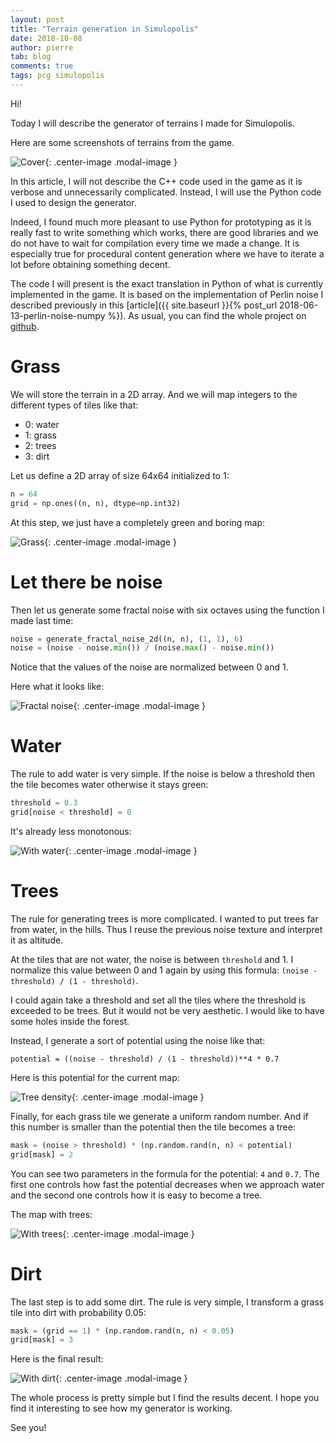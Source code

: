 ```yaml
---
layout: post
title: "Terrain generation in Simulopolis"
date: 2018-10-08
author: pierre
tab: blog
comments: true
tags: pcg simulopolis
---
```


Hi! 

Today I will describe the generator of terrains I made for Simulopolis.

Here are some screenshots of terrains from the game. 


![Cover](/media/img/terrain-generation-simulopolis/terrain_pcg_gif.gif){: .center-image .modal-image }

In this article, I will not describe the C++ code used in the game as it is verbose and unnecessarily complicated. Instead, I will use the Python code I used to design the generator. 

Indeed, I found much more pleasant to use Python for prototyping as it is really fast to write something which works, there are good libraries and we do not have to wait for compilation every time we made a change. It is especially true for procedural content generation where we have to iterate a lot before obtaining something decent.

The code I will present is the exact translation in Python of what is currently implemented in the game. It is based on the implementation of Perlin noise I described previously in this [article]({{ site.baseurl }}{% post_url 2018-06-13-perlin-noise-numpy %}). As usual, you can find the whole project on [github](https://github.com/pvigier/simulopolis-terrain-generator).

<!--more-->

# Grass

We will store the terrain in a 2D array. And we will map integers to the different types of tiles like that:

* 0: water
* 1: grass
* 2: trees
* 3: dirt 

Let us define a 2D array of size 64x64 initialized to 1:

```python 
n = 64
grid = np.ones((n, n), dtype=np.int32)
```

At this step, we just have a completely green and boring map:

![Grass](/media/img/terrain-generation-simulopolis/grass.png){: .center-image .modal-image }

# Let there be noise

Then let us generate some fractal noise with six octaves using the function I made last time:

```python 
noise = generate_fractal_noise_2d((n, n), (1, 1), 6)
noise = (noise - noise.min()) / (noise.max() - noise.min())
```

Notice that the values of the noise are normalized between 0 and 1.

Here what it looks like:

![Fractal noise](/media/img/terrain-generation-simulopolis/noise.png){: .center-image .modal-image }

# Water

The rule to add water is very simple. If the noise is below a threshold then the tile becomes water otherwise it stays green:

```python 
threshold = 0.3
grid[noise < threshold] = 0
```

It's already less monotonous:

![With water](/media/img/terrain-generation-simulopolis/water.png){: .center-image .modal-image }

# Trees

The rule for generating trees is more complicated. I wanted to put trees far from water, in the hills. Thus I reuse the previous noise texture and interpret it as altitude.

At the tiles that are not water, the noise is between `threshold` and 1. I normalize this value between 0 and 1 again by using this formula: `(noise - threshold) / (1 - threshold)`.

I could again take a threshold and set all the tiles where the threshold is exceeded to be trees. But it would not be very aesthetic. I would like to have some holes inside the forest.

Instead, I generate a sort of potential using the noise like that:

```
potential = ((noise - threshold) / (1 - threshold))**4 * 0.7
```

Here is this potential for the current map:

![Tree density](/media/img/terrain-generation-simulopolis/trees_density.png){: .center-image .modal-image }

Finally, for each grass tile we generate a uniform random number. And if this number is smaller than the potential then the tile becomes a tree:

```python 
mask = (noise > threshold) * (np.random.rand(n, n) < potential)
grid[mask] = 2
```

You can see two parameters in the formula for the potential: `4` and `0.7`. The first one controls how fast the potential decreases when we approach water and the second one controls how it is easy to become a tree.

The map with trees:

![With trees](/media/img/terrain-generation-simulopolis/trees.png){: .center-image .modal-image }

# Dirt

The last step is to add some dirt. The rule is very simple, I transform a grass tile into dirt with probability 0.05:

```python 
mask = (grid == 1) * (np.random.rand(n, n) < 0.05)
grid[mask] = 3
```

Here is the final result:

![With dirt](/media/img/terrain-generation-simulopolis/dirt.png){: .center-image .modal-image }

The whole process is pretty simple but I find the results decent. I hope you find it interesting to see how my generator is working.

See you!
